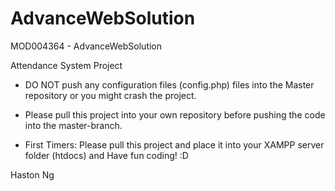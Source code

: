 # AdvanceWebSolution
MOD004364 - AdvanceWebSolution


Attendance System Project

* DO NOT push any configuration files (config.php) files into the Master repository or you might crash the project.
* Please pull this project into your own repository before pushing the code into the master-branch.

* First Timers: Please pull this project and place it into your XAMPP server folder (htdocs) and Have fun coding! :D


Haston Ng
